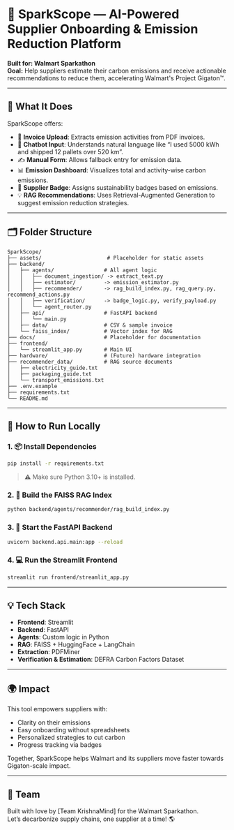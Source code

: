 # 🌱 SparkScope — AI-Powered Supplier Onboarding & Emission Reduction Platform

**Built for: Walmart Sparkathon**  
**Goal:** Help suppliers estimate their carbon emissions and receive actionable recommendations to reduce them, accelerating Walmart's Project Gigaton™.

---

## 🧠 What It Does

SparkScope offers:
- 📄 **Invoice Upload**: Extracts emission activities from PDF invoices.
- 🧠 **Chatbot Input**: Understands natural language like “I used 5000 kWh and shipped 12 pallets over 520 km”.
- ✍️ **Manual Form**: Allows fallback entry for emission data.
- 📊 **Emission Dashboard**: Visualizes total and activity-wise carbon emissions.
- 🏅 **Supplier Badge**: Assigns sustainability badges based on emissions.
- 💡 **RAG Recommendations**: Uses Retrieval-Augmented Generation to suggest emission reduction strategies.

---

## 🗂️ Folder Structure

```
SparkScope/
├── assets/                     # Placeholder for static assets
├── backend/
│   ├── agents/                # All agent logic
│   │   ├── document_ingestion/ -> extract_text.py
│   │   ├── estimator/         -> emission_estimator.py
│   │   ├── recommender/       -> rag_build_index.py, rag_query.py, recommend_actions.py
│   │   ├── verification/      -> badge_logic.py, verify_payload.py
│   │   └── agent_router.py
│   ├── api/                   # FastAPI backend
│   │   └── main.py
│   ├── data/                  # CSV & sample invoice
│   └── faiss_index/           # Vector index for RAG
├── docs/                      # Placeholder for documentation
├── frontend/
│   └── streamlit_app.py       # Main UI
├── hardware/                  # (Future) hardware integration
├── recommender_data/          # RAG source documents
│   ├── electricity_guide.txt
│   ├── packaging_guide.txt
│   └── transport_emissions.txt
├── .env.example
├── requirements.txt
└── README.md
```

---

## 🚀 How to Run Locally

### 1. 📦 Install Dependencies

```bash
pip install -r requirements.txt
```

> ⚠️ Make sure Python 3.10+ is installed.

### 2. 🧠 Build the FAISS RAG Index

```bash
python backend/agents/recommender/rag_build_index.py
```

### 3. 🔧 Start the FastAPI Backend

```bash
uvicorn backend.api.main:app --reload
```

### 4. 💻 Run the Streamlit Frontend

```bash
streamlit run frontend/streamlit_app.py
```

---

## 💡 Tech Stack

- **Frontend**: Streamlit
- **Backend**: FastAPI
- **Agents**: Custom logic in Python
- **RAG**: FAISS + HuggingFace + LangChain
- **Extraction**: PDFMiner
- **Verification & Estimation**: DEFRA Carbon Factors Dataset

---

## 🌍 Impact

This tool empowers suppliers with:
- Clarity on their emissions
- Easy onboarding without spreadsheets
- Personalized strategies to cut carbon
- Progress tracking via badges

Together, SparkScope helps Walmart and its suppliers move faster towards Gigaton-scale impact.

---

## 🤝 Team

Built with love by [Team KrishnaMind] for the Walmart Sparkathon.  
Let’s decarbonize supply chains, one supplier at a time! 🌎

